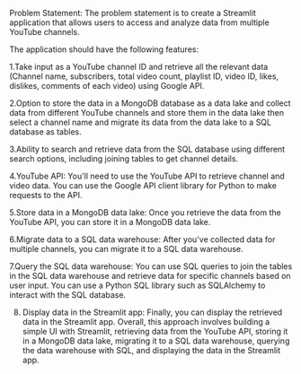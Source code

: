 Problem Statement: The problem statement is to create a Streamlit application that allows users to access and analyze data from multiple YouTube channels.



The application should have the following features:

1.Take input as a YouTube channel ID and retrieve all the relevant data (Channel name, subscribers, total video count, playlist ID, video ID, likes, dislikes, comments of each video) using Google API.

2.Option to store the data in a MongoDB database as a data lake and collect data from different YouTube channels and store them in the data lake then select a channel name and migrate its data from the data lake to a SQL database as tables.

3.Ability to search and retrieve data from the SQL database using different search options, including joining tables to get channel details.

4.YouTube API: You'll need to use the YouTube API to retrieve channel and video data. You can use the Google API client library for Python to make requests to the API.

5.Store data in a MongoDB data lake: Once you retrieve the data from the YouTube API, you can store it in a MongoDB data lake. 

6.Migrate data to a SQL data warehouse: After you've collected data for multiple channels, you can migrate it to a SQL data warehouse.

7.Query the SQL data warehouse: You can use SQL queries to join the tables in the SQL data warehouse and retrieve data for specific channels based on user input. You can use a Python SQL library such as SQLAlchemy to interact with the SQL database.

8. Display data in the Streamlit app: Finally, you can display the retrieved data in the Streamlit app. Overall, this approach involves building a simple UI with Streamlit, retrieving data from the YouTube API, storing it in a MongoDB data lake, migrating it to a SQL data warehouse, querying the data warehouse with SQL, and displaying the data in the Streamlit app.
